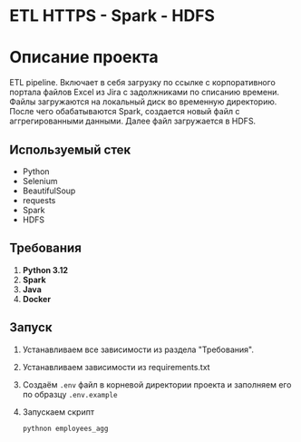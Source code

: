 # ETL HTTPS - Spark - HDFS

# Описание проекта
ETL pipeline. Включает в себя загрузку по ссылке с корпоративного портала файлов Excel из Jira с задолжниками по списанию времени. Файлы загружаются на локальный диск во временную директорию. После чего обабатываются Spark, создается новый файл с аггрегированными данными. Далее файл загружается в HDFS.
## Используемый стек

- Python
- Selenium
- BeautifulSoup
- requests
- Spark
- HDFS


## Требования

1. **Python 3.12**
2. **Spark**
3. **Java**
4. **Docker**


## Запуск

1. Устанавливаем все зависимости из раздела "Требования".

2. Устанавливаем зависимости из requirements.txt

3. Создаём `.env` файл в корневой директории проекта и заполняем его по
образцу `.env.example`

4. Запускаем скрипт

   ```
   pythnon employees_agg
   ```


